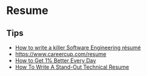 # Resume

## Tips

- [How to write a killer Software Engineering résumé](https://medium.freecodecamp.org/writing-a-killer-software-engineering-resume-b11c91ef699d)
- https://www.careercup.com/resume
- [How to Get 1% Better Every Day](https://heleo.com/get-1-better-every-day/19161/)
- [How To Write A Stand-Out Technical Resume](https://levelup.gitconnected.com/how-to-write-a-stand-out-technical-resume-6cce4721cd8c)